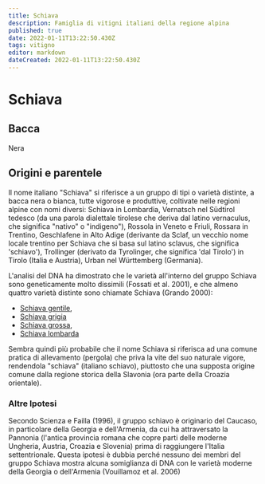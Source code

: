 ```yaml
---
title: Schiava
description: Famiglia di vitigni italiani della regione alpina
published: true
date: 2022-01-11T13:22:50.430Z
tags: vitigno
editor: markdown
dateCreated: 2022-01-11T13:22:50.430Z
---
```


# Schiava

## Bacca
Nera

## Origini e parentele
Il nome italiano "Schiava" si riferisce a un gruppo di tipi o varietà distinte, a bacca nera o bianca, tutte vigorose e produttive, coltivate nelle regioni alpine con nomi diversi: Schiava in Lombardia, Vernatsch nel Südtirol tedesco (da una parola dialettale tirolese che deriva dal latino vernaculus, che significa "nativo" o "indigeno"), Rossola in Veneto e Friuli, Rossara in Trentino, Geschlafene in Alto Adige (derivante da Sclaf, un vecchio nome locale trentino per Schiava che si basa sul latino sclavus, che significa 'schiavo'), Trollinger (derivato da Tyrolinger, che significa 'dal Tirolo') in Tirolo (Italia e Austria), Urban nel Württemberg (Germania).

L'analisi del DNA ha dimostrato che le varietà all'interno del gruppo Schiava sono geneticamente molto dissimili (Fossati et al. 2001), e che almeno quattro varietà distinte sono chiamate Schiava (Grando 2000): 
- [Schiava gentile](/vitigni/Italia/bacca-nera/schiava-gentile), 
- [Schiava grigia](/vitigni/Italia/bacca-nera/schiava-grigia)
- [Schiava grossa](/vitigni/Italia/bacca-nera/schiava-grossa), 
- [Schiava lombarda](/vitigni/Italia/bacca-nera/schiava-lombarda) 

Sembra quindi più probabile che il nome Schiava si riferisca ad una comune pratica di allevamento (pergola) che priva la vite del suo naturale vigore, rendendola "schiava" (italiano schiavo), piuttosto che una supposta origine comune dalla regione storica della Slavonia (ora parte della Croazia orientale).



### Altre Ipotesi

Secondo Scienza e Failla (1996), il gruppo schiavo è originario del Caucaso, in particolare della Georgia e dell'Armenia, da cui ha attraversato la Pannonia (l'antica provincia romana che copre parti delle moderne Ungheria, Austria, Croazia e Slovenia) prima di raggiungere l'Italia settentrionale. Questa ipotesi è dubbia perché nessuno dei membri del gruppo Schiava mostra alcuna somiglianza di DNA con le varietà moderne della Georgia o dell'Armenia (Vouillamoz et al. 2006)